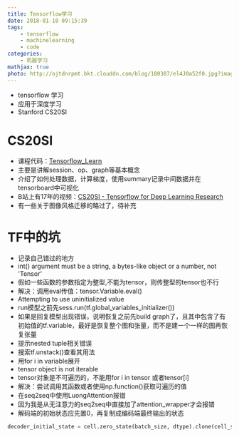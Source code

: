 ```yaml
---
title: Tensorflow学习
date: 2018-01-10 09:15:39
tags:
	- tensorflow
	- machinelearning
	- code
categories:
	- 机器学习
mathjax: true
photo: http://ojtdnrpmt.bkt.clouddn.com/blog/180307/el4J0a52f0.jpg?imageslim
---
```


-	tensorflow 学习
-	应用于深度学习
-	Stanford CS20SI

<!--more-->

# CS20SI
-	课程代码：[Tensorflow_Learn](https://github.com/thinkwee/Tensorflow_Learn)
-	主要是讲解session、op、graph等基本概念
-	介绍了如何处理数据，计算梯度，使用summary记录中间数据并在tensorboard中可视化
-	B站上有17年的视频：[CS20SI - Tensorflow for Deep Learning Research](https://www.bilibili.com/video/av15898988/)
-	有一些关于图像风格迁移的略过了，待补充

# TF中的坑
-	记录自己错过的地方
-	int() argument must be a string, a bytes-like object or a number, not 'Tensor'
 -	假如一些函数的参数指定为整型,不能为tensor，则传整型的tensor也不行
 -	解决：调用eval传值：tensor.Variable.eval()
-	Attempting to use uninitialized value
 -	run模型之前先sess.run(tf.global_variables_initializer())
 -	如果是回复模型出现错误，说明恢复之前先build graph了，且其中包含了有初始值的tf.variable，最好是恢复整个图和张量，而不是建一个一样的图再恢复张量
-	提示nested tuple相关错误
 -	搜索tf.unstack()查看其用法
 -	用for i in variable展开
-	tensor object is not iterable
 -	tensor对象是不可遍历的，不能用for i in tensor 或者tensor[i]
 -	解决：尝试调用其函数或者使用np.function()获取可遍历的值
-	在seq2seq中使用LuongAttention报错
 -	因为我是从无注意力的seq2seq中直接加了attention_wrapper才会报错
 -	解码端的初始状态应先置0，再复制成编码端最终输出的状态
 ```Python
 decoder_initial_state = cell.zero_state(batch_size, dtype).clone(cell_state=encoder_state) 
 ```


